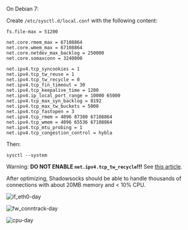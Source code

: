 On Debian 7:

Create `/etc/sysctl.d/local.conf` with the following content:

```
fs.file-max = 51200

net.core.rmem_max = 67108864 
net.core.wmem_max = 67108864 
net.core.netdev_max_backlog = 250000
net.core.somaxconn = 3240000

net.ipv4.tcp_syncookies = 1
net.ipv4.tcp_tw_reuse = 1
net.ipv4.tcp_tw_recycle = 0
net.ipv4.tcp_fin_timeout = 30
net.ipv4.tcp_keepalive_time = 1200
net.ipv4.ip_local_port_range = 10000 65000
net.ipv4.tcp_max_syn_backlog = 8192
net.ipv4.tcp_max_tw_buckets = 5000
net.ipv4.tcp_fastopen = 3
net.ipv4.tcp_rmem = 4096 87380 67108864
net.ipv4.tcp_wmem = 4096 65536 67108864
net.ipv4.tcp_mtu_probing = 1
net.ipv4.tcp_congestion_control = hybla
```

Then:

    sysctl --system

Warning: **DO NOT ENABLE `net.ipv4.tcp_tw_recycle`!!!** See [this article](http://vincent.bernat.im/en/blog/2014-tcp-time-wait-state-linux.html).

After optimizing, Shadowsocks should be able to handle thousands of connections with about 20MB memory and < 10% CPU.

![if_eth0-day](https://cloud.githubusercontent.com/assets/1073082/3280283/2fc1c782-f454-11e3-8cec-75e1615e6ca8.png)

![fw_conntrack-day](https://cloud.githubusercontent.com/assets/1073082/3280285/57f68cb0-f454-11e3-99dc-ad0ad39dce48.png)

![cpu-day](https://cloud.githubusercontent.com/assets/1073082/3280292/c4371598-f454-11e3-9241-26b5a5f5502b.png)
